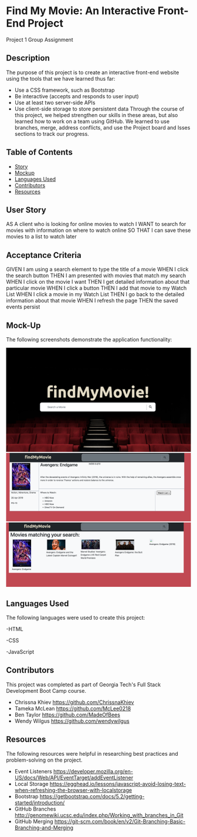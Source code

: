 # Find My Movie: An Interactive Front-End Project

Project 1 Group Assignment

## Description
The purpose of this project is to create an interactive front-end website using the tools that we have learned thus far:
- Use a CSS framework, such as Bootstrap
- Be interactive (accepts and responds to user input)
- Use at least two server-side APIs
- Use client-side storage to store persistent data
Through the course of this project, we helped strengthen our skills in these areas, but also learned how to work on a team using GitHub.  We learned to use branches, merge, address conflicts, and use the Project board and Isses sections to track our progress. 


## Table of Contents

- [Story](#user-story)
- [Mockup](#mockup) 
- [Languages Used](#languages)
- [Contributors](#contributors)
- [Resources](#resources)



## User Story 

AS A client who is looking for online movies to watch
I WANT to search for movies with information on where to watch online
SO THAT I can save these movies to a list to watch later


## Acceptance Criteria

GIVEN I am using a search element to type the title of a movie
WHEN I click the search button
THEN I am presented with movies that match my search 
WHEN I click on the movie I want
THEN I get detailed information about that particular movie
WHEN I click a button
THEN I add that movie to my Watch List
WHEN I click a movie in my Watch List
THEN I go back to the detailed information about that movie
WHEN I refresh the page
THEN the saved events persist


## Mock-Up

The following screenshots demonstrate the application functionality:

![Screenshot](./assets/Images/Main%20Screen.png)
![Screenshot2](./assets/Images/Movie%20Details.png)
![Screenshot3](./assets/Images/Search%20Results.png)

## Languages Used
The following languages were used to create this project:

-HTML

-CSS

-JavaScript




## Contributors

This project was completed as part of Georgia Tech's Full Stack Development Boot Camp course. 

- Chrissna Khiev https://github.com/ChrissnaKhiev 
- Tameka McLean https://github.com/McLee0218
- Ben Taylor  https://github.com/MadeOfBees
- Wendy Wilgus https://github.com/wendywilgus



## Resources

The following resources were helpful in researching best practices and problem-solving on the project.

- Event Listeners https://developer.mozilla.org/en-US/docs/Web/API/EventTarget/addEventListener
- Local Storage https://egghead.io/lessons/javascript-avoid-losing-text-when-refreshing-the-browser-with-localstorage
- Bootstrap https://getbootstrap.com/docs/5.2/getting-started/introduction/
- GitHub Branches http://genomewiki.ucsc.edu/index.php/Working_with_branches_in_Git
- GitHub Merging https://git-scm.com/book/en/v2/Git-Branching-Basic-Branching-and-Merging















